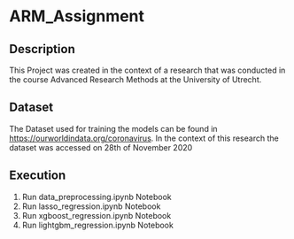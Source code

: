 # ARM_Assignment
## Description
This Project was created in the context of a research that was conducted in the course Advanced Research Methods at the University of Utrecht.
## Dataset
The Dataset used for training the models can be found in https://ourworldindata.org/coronavirus. In the context of this research the dataset was accessed on 28th of November 2020
## Execution
1. Run data_preprocessing.ipynb Notebook
2. Run lasso_regression.ipynb Notebook
3. Run xgboost_regression.ipynb Notebook
4. Run lightgbm_regression.ipynb Notebook
